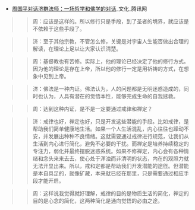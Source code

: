 - [周国平对话济群法师：一场哲学和佛学的对话](https://cul.qq.com/a/20151104/026510.htm)_文化_腾讯网

>> 周：应该是这样的。所以修行只是手段，到了圣者的境界，就应该是不依赖于这些手段了。

>> 济：至于其他宗教，不管怎么修，关键是对宇宙人生能否做出合理的解读，在理论上足以让大家认识清楚。

>> 周：基督教也有苦修。实际上，他的理论已经决定了他的修行方式。因为他的理论是存在上帝，所以他的修行一定是用祈祷的方式，在想象中见到上帝。

>> 济：佛法是一种内证。佛法认为，人的问题都是无明迷惑造成的，同时也认为，人具有潜在的觉悟本性，能够完成生命的自我拯救。

>> 周：达到这种内证，是不是一定要通过戒律和禅定？

>> 济：戒律也好，禅定也好，只是开发这些潜能的手段。比如戒律，是帮助我们简单健康地生活。如果一个人生活混乱，内心往往也躁动不安，并发展出种种不良情绪。这就需要通过戒律进行规范，让我们从生活到内心进行简化，避免不必要的干扰。而禅定是培养持续稳定的专注力，弱化并最终摆脱迷惑系统。如果不修禅定，内心会有各种情绪和念头来来去去，使心处于浑浊而非清明的状态，内在的观照力就无法开显出来。所以，戒和定都是帮助我们开发潜能的途径。但潜能是本自具足的，就像矿藏，本来就已经在那里，只是需要通过相应手段才能开启。

>> 周：这样说我觉得就好理解，戒律的目的是物质生活的简化，禅定的目的是心念的简化，这两种简化是通向觉悟的必由之途。

